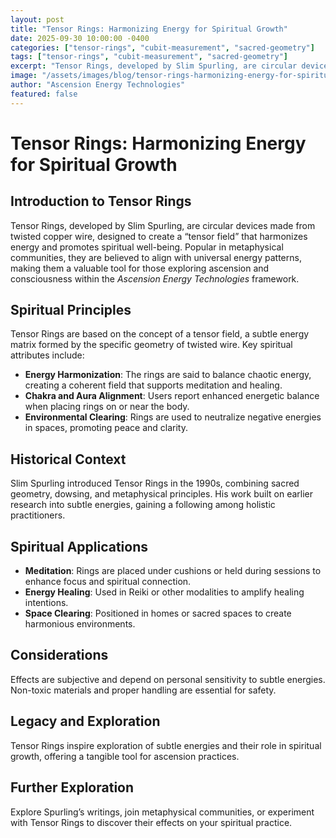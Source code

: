 ```yaml
---
layout: post
title: "Tensor Rings: Harmonizing Energy for Spiritual Growth"
date: 2025-09-30 10:00:00 -0400
categories: ["tensor-rings", "cubit-measurement", "sacred-geometry"]
tags: ["tensor-rings", "cubit-measurement", "sacred-geometry"]
excerpt: "Tensor Rings, developed by Slim Spurling, are circular devices made from twisted copper wire, designed to create a “tensor field” that harmonizes energy and promotes spiritual well-being. Popular in metaphysical communities, they are believed to align with universal energy patterns, making them a valuable tool for those exploring ascension and consciousness within the *Ascension Energy Technologies* framework"
image: "/assets/images/blog/tensor-rings-harmonizing-energy-for-spiritual-growth-hero.jpg"
author: "Ascension Energy Technologies"
featured: false
---
```


# Tensor Rings: Harmonizing Energy for Spiritual Growth

## Introduction to Tensor Rings
Tensor Rings, developed by Slim Spurling, are circular devices made from twisted copper wire, designed to create a “tensor field” that harmonizes energy and promotes spiritual well-being. Popular in metaphysical communities, they are believed to align with universal energy patterns, making them a valuable tool for those exploring ascension and consciousness within the *Ascension Energy Technologies* framework.

## Spiritual Principles
Tensor Rings are based on the concept of a tensor field, a subtle energy matrix formed by the specific geometry of twisted wire. Key spiritual attributes include:
- **Energy Harmonization**: The rings are said to balance chaotic energy, creating a coherent field that supports meditation and healing.
- **Chakra and Aura Alignment**: Users report enhanced energetic balance when placing rings on or near the body.
- **Environmental Clearing**: Rings are used to neutralize negative energies in spaces, promoting peace and clarity.

## Historical Context
Slim Spurling introduced Tensor Rings in the 1990s, combining sacred geometry, dowsing, and metaphysical principles. His work built on earlier research into subtle energies, gaining a following among holistic practitioners.

## Spiritual Applications
- **Meditation**: Rings are placed under cushions or held during sessions to enhance focus and spiritual connection.
- **Energy Healing**: Used in Reiki or other modalities to amplify healing intentions.
- **Space Clearing**: Positioned in homes or sacred spaces to create harmonious environments.

## Considerations
Effects are subjective and depend on personal sensitivity to subtle energies. Non-toxic materials and proper handling are essential for safety.

## Legacy and Exploration
Tensor Rings inspire exploration of subtle energies and their role in spiritual growth, offering a tangible tool for ascension practices.

## Further Exploration
Explore Spurling’s writings, join metaphysical communities, or experiment with Tensor Rings to discover their effects on your spiritual practice.
